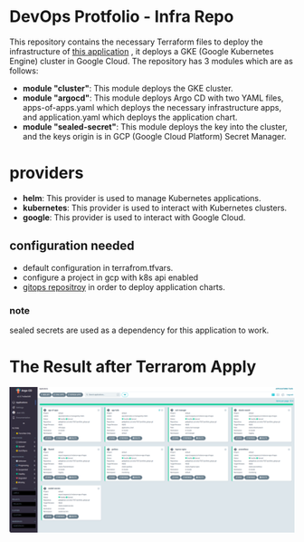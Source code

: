 # DevOps Protfolio - Infra Repo

This repository contains the necessary Terraform files to deploy the infrastructure of [this application](https://github.com/elior7557/protfolio-DevOps-application.git) , it deploys a GKE (Google Kubernetes Engine) cluster in Google Cloud. The repository has 3 modules which are as follows:

 * **module "cluster"**: This module deploys the GKE cluster.
 * **module "argocd"**: This module deploys Argo CD with two YAML files, apps-of-apps.yaml which deploys the necessary infrastructure apps, and application.yaml which deploys the application chart.
 * **module "sealed-secret"**: This module deploys the key into the cluster, and the keys origin is in GCP (Google Cloud Platform) Secret Manager.

# providers
 * **helm**: This provider is used to manage Kubernetes applications.
 * **kubernetes**: This provider is used to interact with Kubernetes clusters.
 * **google**: This provider is used to interact with Google Cloud.

## configuration needed
- default configuration in terrafrom.tfvars.
- configure a project in gcp with k8s api enabled
- [gitops repositroy](https://github.com/elior7557/protfolio_gitops.git) in order to deploy application charts.
### note
sealed secrets are used as a dependency for this application to work.


# The Result after Terrarom Apply

![argocd](./tf-apply.png)

